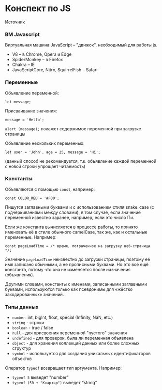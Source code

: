 # Конспект по JS

[Источник](https://learn.javascript.ru/intro)

### ВМ Javascript

Виртуальная машина JavaScript – "движок", необходимый для работы js.

-   V8 – в Chrome, Opera и Edge
-   SpiderMonkey – в Firefox
-   Chakra – IE
-   JavaScriptCore, Nitro, SquirrelFish – Safari

### Переменные

Объявление переменной:

`let message;`

Присваивание значения:

`message = 'Hello';`

`alert (message);` покажет содержимое переменной при загрузке страницы

Объявление нескольких переменных:

`let user = 'John', age = 25, message = 'Hi';`

(данный способ не рекомендуется, т.к. объявление каждой переменной с новой строки упрощает читаемость)

### Константы

Объявляются с помощью `const`, например:

`const COLOR_RED = '#F00';`

Пишутся заглавными буквами и с использованием стиля snake_case (с подчёркиваниями между словами), в том случае, если значение переменной известно заранее, например, если это число Пи.

Если же константа вычисляется в процессе работы, то принято именовать её в стиле обычного camelCase, так же, как и остальные переменные. Например:

`const pageLoadTime = /* время, потраченное на загрузку веб-страницы */;`

Значение `pageLoadTime` неизвестно до загрузки страницы, поэтому её имя записано обычными, а не прописными буквами. Но это всё ещё константа, потому что она не изменяется после назначения (объявления).

Другими словами, константы с именами, записанными заглавными буквами, используются только как псевдонимы для «жёстко закодированных» значений.

### Типы данных

-   `number`: int, bigInt, float, special (Infinity, NaN, etc.)
-   `string` - строки
-   `boolean` - true / false
-   `null` - для присвоения переменной "пустого" значения
-   `undefined` - для проверок, была ли переменная объявлена
-   `object` - для хранения коллекций данных или более сложных структур
-   `symbol` - используется для создания уникальных идентификаторов объектов

Оператор `typeof` возвращает тип аргумента. Например:

-   `typeof 5` выведет "number"
-   `typeof (50 + "Квартир")` выведет "string"
